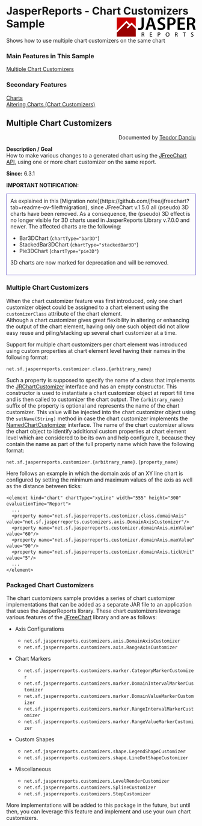 
# JasperReports - Chart Customizers Sample <img src="../../resources/jasperreports.svg" alt="JasperReports logo" align="right"/>

Shows how to use multiple chart customizers on the same chart

### Main Features in This Sample

[Multiple Chart Customizers](#chartcustomizers)

### Secondary Features
[Charts](../charts/README.md#charts)\
[Altering Charts (Chart Customizers)](../charts/README.md#chartcustomizers)				
## <a name='chartcustomizers'>Multiple</a> Chart Customizers
<div align="right">Documented by <a href='mailto:teodord@users.sourceforge.net'>Teodor Danciu</a></div>

**Description / Goal**\
How to make various changes to a generated chart using the [JFreeChart API](http://jfree.org/jfreechart/), using one or more chart customizer on the same report.

**Since:** 6.3.1

**IMPORTANT NOTIFICATION:**
<div style="border:1px solid #6A5ACD;padding:10px;">
As explained in this [Migration note](https://github.com/jfree/jfreechart?tab=readme-ov-file#migration), since JFreeChart v.1.5.0 all (pseudo) 3D charts have been removed. As a consequence, the (pseudo) 3D effect is no longer visible for 3D charts used in JasperReports Library v.7.0.0 and newer. The affected charts are the following:

- Bar3DChart (`chartType="bar3D"`)
- StackedBar3DChart (`chartType="stackedBar3D"`)
- Pie3DChart (`chartType="pie3D"`)

3D charts are now marked for deprecation and will be removed.
</div>

### Multiple Chart Customizers

When the chart customizer feature was first introduced, only one chart customizer object could be assigned to a chart element using the `customizerClass` attribute of the chart element.\
Although a chart customizer gives great flexibility in altering or enhancing the output of the chart element, having only one such object did not allow easy reuse and piling/stacking up several chart customizer at a time.

Support for multiple chart customizers per chart element was introduced using custom properties at chart element level having their names in the following format:

```
net.sf.jasperreports.customizer.class.{arbitrary_name}
```

Such a property is supposed to specify the name of a class that implements the [JRChartCustomizer](https://jasperreports.sourceforge.net/api/net/sf/jasperreports/charts/JRChartCustomizer.html) interface and has an empty constructor. This constructor is used to instantiate a chart customizer object at report fill time and is then called to customizer the chart output. The `{arbitrary_name}` suffix of the property is optional and represents the name of the chart customizer. This value will be injected into the chart customizer object using the `setName(String)` method in case the chart customizer implements the [NamedChartCustomizer](https://jasperreports.sourceforge.net/api/net/sf/jasperreports/charts/NamedChartCustomizer.html) interface.
The name of the chart customizer allows the chart object to identify additional custom properties at chart element level which are considered to be its own and help configure it, because they contain the name as part of the full property name which have the following format:

```
net.sf.jasperreports.customizer.{arbitrary_name}.{property_name}
```

Here follows an example in which the domain axis of an XY line chart is configured by setting the minimum and maximum values of the axis as well as the distance between ticks:

```
<element kind="chart" chartType="xyLine" width="555" height="300" evaluationTime="Report">
  ...
  <property name="net.sf.jasperreports.customizer.class.domainAxis" value="net.sf.jasperreports.customizers.axis.DomainAxisCustomizer"/>
  <property name="net.sf.jasperreports.customizer.domainAxis.minValue" value="60"/>
  <property name="net.sf.jasperreports.customizer.domainAxis.maxValue" value="90"/>
  <property name="net.sf.jasperreports.customizer.domainAxis.tickUnit" value="5"/>
  ...
</element>
```

### Packaged Chart Customizers

The chart customizers sample provides a series of chart customizer implementations that can be added as a separate JAR file to an application that uses the JasperReports library.
These chart customizers leverage various features of the [JFreeChart](http://jfree.org/jfreechart/) library and are as follows:

- Axis Configurations
    - `net.sf.jasperreports.customizers.axis.DomainAxisCustomizer`
    - `net.sf.jasperreports.customizers.axis.RangeAxisCustomizer`

- Chart Markers
    - `net.sf.jasperreports.customizers.marker.CategoryMarkerCustomizer`
    - `net.sf.jasperreports.customizers.marker.DomainIntervalMarkerCustomizer`
    - `net.sf.jasperreports.customizers.marker.DomainValueMarkerCustomizer`
    - `net.sf.jasperreports.customizers.marker.RangeIntervalMarkerCustomizer`
    - `net.sf.jasperreports.customizers.marker.RangeValueMarkerCustomizer`

- Custom Shapes
    - `net.sf.jasperreports.customizers.shape.LegendShapeCustomizer`
    - `net.sf.jasperreports.customizers.shape.LineDotShapeCustomizer`

- Miscellaneous
    - `net.sf.jasperreports.customizers.LevelRenderCustomizer`
    - `net.sf.jasperreports.customizers.SplineCustomizer`
    - `net.sf.jasperreports.customizers.StepCustomizer`

More implementations will be added to this package in the future, but until then, you can leverage this feature and implement and use your own chart customizers.
